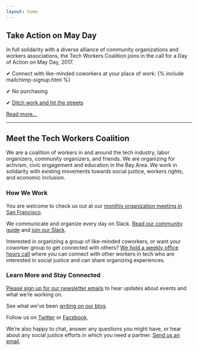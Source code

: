 ```yaml
---
layout: home
---
```


## Take Action on May Day

In full solidarity with a diverse alliance of community organizations and workers associations, the Tech Workers Coalition joins in the call for a Day of Action on May Day, 2017.

✔ Connect with like-minded coworkers at your place of work:
{% include mailchimp-signup.html %}

✔ No purchasing

✔ [Ditch work and hit the streets](https://www.facebook.com/events/1639931366021766/)

[Read more...](https://medium.com/tech-workers-coalition/tech-workers-coalition-endorses-may-day-general-strike-794193f9d2f5)
<hr>


## Meet the Tech Workers Coalition

We are a coalition of workers in and around the tech industry, labor organizers, community organizers, and friends. We are organizing for activism, civic engagement and education in the Bay Area. We work in solidarity with existing movements towards social justice, workers rights, and economic inclusion.

### How We Work

You are welcome to check us out at our [monthly organization meeting in San Francisco](https://www.meetup.com/Tech-Workers-Coalition/).

We communicate and organize every day on Slack. [Read our community guide](/community-guide.html) and [join our Slack](/slack.html).

Interested in organizing a group of like-minded coworkers, or want your coworker group to get connected with others? [We hold a weekly office hours call](https://www.facebook.com/groups/365534843799176/) where you can connect with other workers in tech who are interested in social justice and can share organizing experiences.

### Learn More and Stay Connected

[Please sign up for our newsletter emails](/subscribe.html) to hear updates about events and what we’re working on.

See what we’ve been [writing on our blog](https://medium.com/tech-workers-coalition).

Follow us on [Twitter](https://twitter.com/techworkersco) or [Facebook](https://www.facebook.com/TechWorkersCoalition).

We’re also happy to chat, answer any questions you might have, or hear about any social justice efforts in which you need a partner. [Send us an email](mailto:hello@techworkersco.org).
